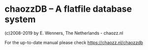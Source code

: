 # chaozzDB – A flatfile database system
(c)2008-2019 by E. Wenners, The Netherlands - chaozz.nl

For the up-to-date manual please check https://chaozz.nl/chaozzdb